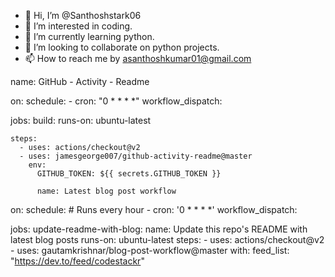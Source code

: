 - 👋 Hi, I’m @Santhoshstark06
- 👀 I’m interested in coding.
- 🌱 I’m currently learning python.
- 💞️ I’m looking to collaborate on python projects.
- 📫 How to reach me by asanthoshkumar01@gmail.com

name: GitHub - Activity - Readme

on:
  schedule:
    - cron: "0 * * * *"
  workflow_dispatch:

jobs:
  build:
    runs-on: ubuntu-latest

    steps:
      - uses: actions/checkout@v2
      - uses: jamesgeorge007/github-activity-readme@master
        env:
          GITHUB_TOKEN: ${{ secrets.GITHUB_TOKEN }}
          
          name: Latest blog post workflow
on:
  schedule:
    # Runs every hour
    - cron: '0 * * * *'
  workflow_dispatch:

jobs:
  update-readme-with-blog:
    name: Update this repo's README with latest blog posts
    runs-on: ubuntu-latest
    steps:
      - uses: actions/checkout@v2
      - uses: gautamkrishnar/blog-post-workflow@master
        with:
          feed_list: "https://dev.to/feed/codestackr"

